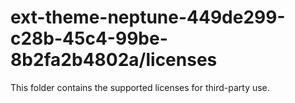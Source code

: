 # ext-theme-neptune-449de299-c28b-45c4-99be-8b2fa2b4802a/licenses

This folder contains the supported licenses for third-party use.

